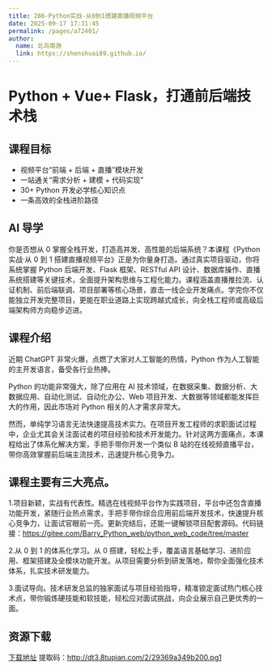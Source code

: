 ```yaml
---
title: 286-Python实战-从0到1搭建直播视频平台
date: 2025-09-17 17:31:45
permalink: /pages/a72401/
author: 
  name: 北鸟南游
  link: https://shenshuai89.github.io/
---
```


# Python + Vue+ Flask，打通前后端技术栈

## 课程目标
- 视频平台“前端 + 后端 + 直播”模块开发
- 一站通关“需求分析 + 建模 + 代码实现”
- 30+ Python 开发必学核心知识点
- 一条高效的全栈进阶路径

## AI 导学
你是否想从 0 掌握全栈开发，打造高并发、高性能的后端系统？本课程《Python 实战·从 0 到 1 搭建直播视频平台》正是为你量身打造。通过真实项目驱动，你将系统掌握 Python 后端开发、Flask 框架、RESTful API 设计、数据库操作、直播系统搭建等关键技术，全面提升架构思维与工程化能力。课程涵盖直播推拉流、认证机制、前后端联调、项目部署等核心场景，直击一线企业开发痛点。学完你不仅能独立开发完整项目，更能在职业道路上实现跨越式成长，向全栈工程师或高级后端架构师方向稳步迈进。

## 课程介绍
近期 ChatGPT 非常火爆，点燃了大家对人工智能的热情，Python 作为人工智能的主开发语言，备受各行业热捧。

Python 的功能非常强大，除了应用在 AI 技术领域，在数据采集、数据分析、大数据应用、自动化测试、自动化办公、Web 项目开发、大数据等领域都能发挥巨大的作用，因此市场对 Python 相关的人才需求非常大。

然而，单纯学习语言无法快速提高技术实力。在项目开发工程师的求职面试过程中，企业尤其会关注面试者的项目经验和技术开发能力。针对这两方面痛点，本课程给出了体系化解决方案，手把手带你开发一个类似 B 站的在线视频直播平台，带你高效掌握前后端主流技术，迅速提升核心竞争力。

## 课程主要有三大亮点。

1.项目新颖，实战有代表性。精选在线视频平台作为实践项目，平台中还包含直播功能开发，紧随行业热点需求，手把手带你综合应用前后端开发技术，快速提升核心竞争力，让面试官眼前一亮。更新完结后，还能一键解锁项目配套源码。代码链接：https://gitee.com/Barry_Python_web/python_web_code/tree/master

2.从 0 到 1 的体系化学习。从 0 搭建，轻松上手，覆盖语言基础学习、进阶应用、框架搭建及全模块功能开发。从项目需要分析到研发落地，帮你全面强化技术体系，扎实技术研发能力。

3.面试导向。技术研发总监的独家面试与项目经验指导，精准锁定面试热门核心技术点，带你锻炼硬技能和软技能，轻松应对面试挑战，向企业展示自己更优秀的一面。

## 资源下载
[下载地址](https://pan.baidu.com/s/1A4qWCzmOvthlVTxy1KOJOw) 提取码：http://dt3.8tupian.com/2/29369a349b200.pg1